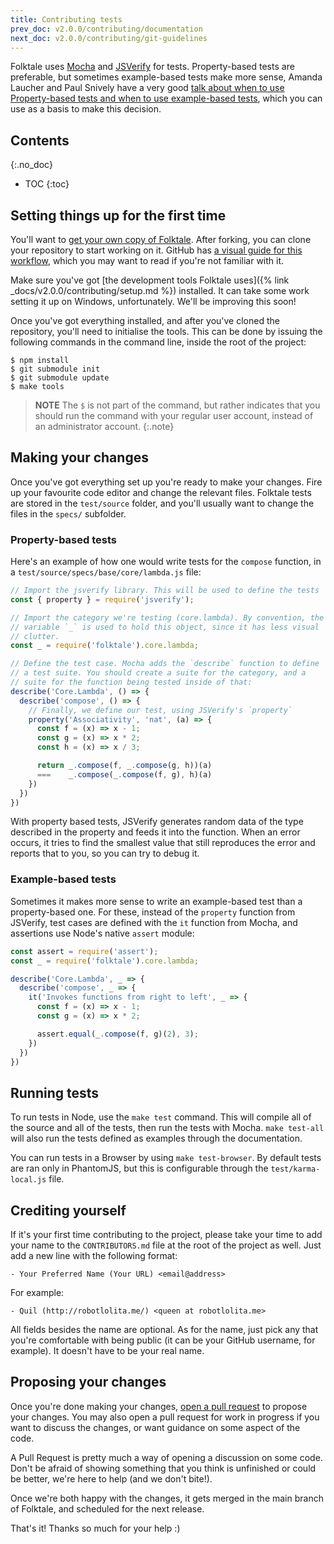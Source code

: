 ```yaml
---
title: Contributing tests
prev_doc: v2.0.0/contributing/documentation
next_doc: v2.0.0/contributing/git-guidelines
---
```


Folktale uses [Mocha](https://mochajs.org/) and
[JSVerify](https://github.com/jsverify/jsverify) for tests. Property-based tests
are preferable, but sometimes example-based tests make more sense, Amanda
Laucher and Paul Snively have a very good
[talk about when to use Property-based tests and when to use example-based tests](https://www.infoq.com/presentations/Types-Tests),
which you can use as a basis to make this decision.


## Contents
{:.no_doc}

* TOC
{:toc}


## Setting things up for the first time

You'll want to [get your own copy of Folktale](https://guides.github.com/activities/forking/). After forking, you can clone your repository to start working on it. GitHub has [a visual guide for this workflow](https://guides.github.com/introduction/flow/), which you may want to read if you're not familiar with it.

Make sure you've got [the development tools Folktale uses]({% link _docs/v2.0.0/contributing/setup.md %}) installed. It can take some work setting it up on Windows, unfortunately. We'll be improving this soon!

Once you've got everything installed, and after you've cloned the repository, you'll need to initialise the tools. This can be done by issuing the following commands in the command line, inside the root of the project:

    $ npm install
    $ git submodule init
    $ git submodule update
    $ make tools

> **NOTE**
> The `$` is not part of the command, but rather indicates that you should run the command with your regular user account, instead of an administrator account.
{:.note}


## Making your changes

Once you've got everything set up you're ready to make your changes. Fire up your favourite code editor and change the relevant files. Folktale tests are stored in the `test/source` folder, and you'll usually want to change the files in the `specs/` subfolder.


### Property-based tests

Here's an example of how one would write tests for the `compose` function, in a
`test/source/specs/base/core/lambda.js` file:

```js
// Import the jsverify library. This will be used to define the tests
const { property } = require('jsverify');

// Import the category we're testing (core.lambda). By convention, the
// variable `_` is used to hold this object, since it has less visual
// clutter.
const _ = require('folktale').core.lambda;

// Define the test case. Mocha adds the `describe` function to define
// a test suite. You should create a suite for the category, and a
// suite for the function being tested inside of that:
describe('Core.Lambda', () => {
  describe('compose', () => {
    // Finally, we define our test, using JSVerify's `property`
    property('Associativity', 'nat', (a) => {
      const f = (x) => x - 1;
      const g = (x) => x * 2;
      const h = (x) => x / 3;

      return _.compose(f, _.compose(g, h))(a)
      ===    _.compose(_.compose(f, g), h)(a)
    })
  })
})
```

With property based tests, JSVerify generates random data of the type described
in the property and feeds it into the function. When an error occurs, it tries
to find the smallest value that still reproduces the error and reports that to
you, so you can try to debug it.


### Example-based tests

Sometimes it makes more sense to write an example-based test than a
property-based one. For these, instead of the `property` function from JSVerify,
test cases are defined with the `it` function from Mocha, and assertions use
Node's native `assert` module:

```js
const assert = require('assert');
const _ = require('folktale').core.lambda;

describe('Core.Lambda', _ => {
  describe('compose', _ => {
    it('Invokes functions from right to left', _ => {
      const f = (x) => x - 1;
      const g = (x) => x * 2;

      assert.equal(_.compose(f, g)(2), 3);
    })
  })
})
```


## Running tests

To run tests in Node, use the `make test` command. This will compile all of the source and all of the tests, then run the tests with Mocha. `make test-all` will also run the tests defined as examples through the documentation.

You can run tests in a Browser by using `make test-browser`. By default tests are ran only in PhantomJS, but this is configurable through the `test/karma-local.js` file.


## Crediting yourself

If it's your first time contributing to the project, please take your time to add your name to the `CONTRIBUTORS.md` file at the root of the project as well. Just add a new line with the following format:

    - Your Preferred Name (Your URL) <email@address>

For example:

    - Quil (http://robotlolita.me/) <queen at robotlolita.me>

All fields besides the name are optional. As for the name, just pick any that you're comfortable with being public (it can be your GitHub username, for example). It doesn't have to be your real name.


## Proposing your changes

Once you're done making your changes, [open a pull request](https://help.github.com/articles/creating-a-pull-request/) to propose your changes. You may also open a pull request for work in progress if you want to discuss the changes, or want guidance on some aspect of the code.

A Pull Request is pretty much a way of opening a discussion on some code. Don't be afraid of showing something that you think is unfinished or could be better, we're here to help (and we don't bite!).

Once we're both happy with the changes, it gets merged in the main branch of Folktale, and scheduled for the next release.

That's it! Thanks so much for your help :)